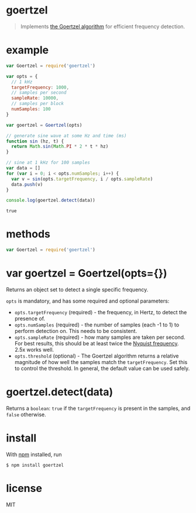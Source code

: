 # goertzel

> Implements [the Goertzel
algorithm](https://en.wikipedia.org/wiki/Goertzel_algorithm) for efficient
frequency detection.

# example

```js
var Goertzel = require('goertzel')

var opts = {
  // 1 kHz
  targetFrequency: 1000,
  // samples per second
  sampleRate: 10000,
  // samples per block
  numSamples: 100
}

var goertzel = Goertzel(opts)

// generate sine wave at some Hz and time (ms)
function sin (hz, t) {
  return Math.sin(Math.PI * 2 * t * hz)
}

// sine at 1 kHz for 100 samples
var data = []
for (var i = 0; i < opts.numSamples; i++) {
  var v = sin(opts.targetFrequency, i / opts.sampleRate)
  data.push(v)
}

console.log(goertzel.detect(data))
```

```
true
```

# methods

```js
var Goertzel = require('goertzel')
```

# var goertzel = Goertzel(opts={})

Returns an object set to detect a single specific frequency.

`opts` is mandatory, and has some required and optional parameters:

- `opts.targetFrequency` (required) - the frequency, in Hertz, to detect the
  presence of.
- `opts.numSamples` (required) - the number of samples (each -1 to 1) to perform
  detection on. This needs to be consistent.
- `opts.sampleRate` (required) - how many samples are taken per second. For best
  results, this should be at least twice the [Nyquist
  frequency](https://en.wikipedia.org/wiki/Nyquist_frequency). 2.5x works well.
- `opts.threshold` (optional) - The Goertzel algorithm returns a relative
  magnitude of how well the samples match the `targetFrequency`. Set this to
  control the threshold. In general, the default value can be used safely.

# goertzel.detect(data)

Returns a `boolean`: `true` if the `targetFrequency` is present in the samples,
and `false` otherwise.

# install

With [npm](https://npmjs.org/) installed, run

```
$ npm install goertzel
```

# license

MIT
